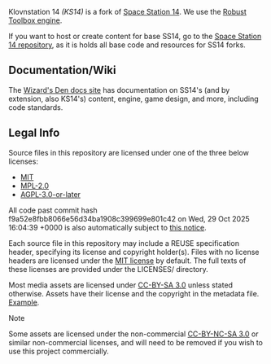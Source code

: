 Klovnstation 14 _(KS14)_ is a fork of [Space Station 14](https://github.com/space-wizards/space-station-14).
We use the [Robust Toolbox engine](https://github.com/space-wizards/RobustToolbox).

If you want to host or create content for base SS14, go to the [Space Station 14 repository](https://github.com/space-wizards/space-station-14), as it is holds all base code and resources for SS14 forks.

## Documentation/Wiki

The [Wizard's Den docs site](https://docs.spacestation14.com/) has documentation on SS14's (and by extension, also KS14's) content, engine, game design, and more, including code standards.

## Legal Info

Source files in this repository are licensed under one of the three below licenses:
- [MIT](https://github.com/nabegator220/Klovnstation14/blob/master/LICENSES/MIT.txt)
- [MPL-2.0](https://github.com/nabegator220/Klovnstation14/blob/master/LICENSES/MPL-2.0.txt)
- [AGPL-3.0-or-later](https://github.com/nabegator220/Klovnstation14/blob/master/LICENSES/AGPL-3.0-or-later.txt)

All code past commit hash f9a52e8fbb8066e56d34ba1908c399699e801c42 on Wed, 29 Oct 2025 16:04:39 +0000 is also automatically subject to [this notice](NOTICE).

Each source file in this repository may include a REUSE specification header, specifying its license and copyright holder(s).
Files with no license headers are licensed under the [MIT license](https://github.com/nabegator220/Klovnstation14/blob/master/LICENSES/MIT.txt) by default.
The full texts of these licenses are provided under the LICENSES/ directory.

Most media assets are licensed under [CC-BY-SA 3.0](https://creativecommons.org/licenses/by-sa/3.0/) unless stated otherwise. Assets have their license and the copyright in the metadata file. [Example](https://github.com/space-wizards/space-station-14/blob/master/Resources/Textures/Objects/Tools/crowbar.rsi/meta.json).

> [!NOTE]
> Some assets are licensed under the non-commercial [CC-BY-NC-SA 3.0](https://creativecommons.org/licenses/by-nc-sa/3.0/) or similar non-commercial licenses, and will need to be removed if you wish to use this project commercially.
